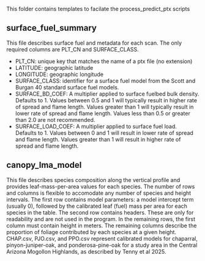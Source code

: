 This folder contains templates to facilate the process_predict_ptx scripts

## surface_fuel_summary

This file describes surface fuel and metadata for each scan. The only required columns are PLT_CN and SURFACE_CLASS.

- PLT_CN: unique key that matches the name of a ptx file (no extension)
- LATITUDE: geographic latitude
- LONGITUDE: geographic longitude
- SURFACE_CLASS: identifier for a surface fuel model from the Scott and Burgan 40 standard surface fuel models.
- SURFACE_BD_COEF: A multiplier applied to surface fuelbed bulk density. Defaults to 1. Values between 0.5 and 1 will typically result in higher rate of spread and flame length. Values greater than 1 will typically result in lower rate of spread and flame length. Values less than 0.5 or greater than 2.0 are not recommended.
- SURFACE_LOAD_COEF: A multiplier applied to surface fuel load. Defaults to 1. Values between 0 and 1 will result in lower rate of spread and flame length. Values greater than 1 will result in higher rate of spread and flame length.


## canopy_lma_model

This file describes species composition along the vertical profile and provides leaf-mass-per-area values for each species.
The number of rows and columns is flexible to accomodate any number of species and height intervals. The first row 
contains model parameters: a model intercept term (usually 0), followed by the calibrated leaf (fuel) mass per area for
each species in the table. The second row contains headers. These are only for readability and are not used in the program.
In the remaining rows, the first column must contain height in meters. The remaining columns describe the proportion of
foliage contributed by each species at a given height. CHAP.csv, PJO.csv, and PPO.csv represent calibrated models
for chaparral, pinyon-juniper-oak, and ponderosa-pine-oak for a study area in the Central Arizona Mogollon Highlands,
as described by Tenny et al 2025.